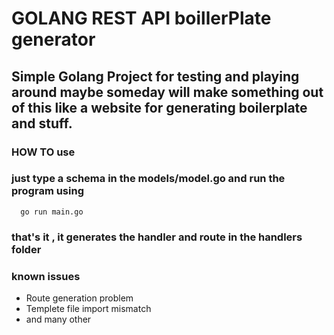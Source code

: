# GOLANG REST API boillerPlate generator

## Simple Golang Project for testing and playing around maybe someday will make something out of this like a website for generating boilerplate and stuff.

### HOW TO use

### just type a schema in the models/model.go and run the program using

```
  go run main.go
```

### that's it , it generates the handler and route in the handlers folder

### known issues

- Route generation problem
- Templete file import mismatch
- and many other
